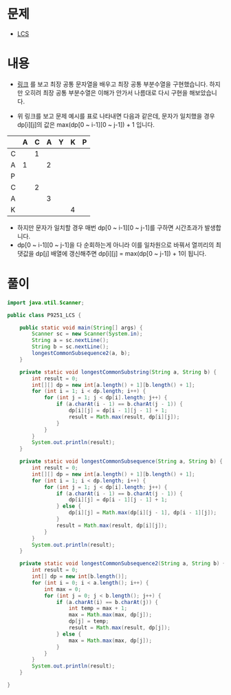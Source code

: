 # 문제
* [LCS](https://www.acmicpc.net/problem/9251)

# 내용
* [링크](https://velog.io/@emplam27/%EC%95%8C%EA%B3%A0%EB%A6%AC%EC%A6%98-%EA%B7%B8%EB%A6%BC%EC%9C%BC%EB%A1%9C-%EC%95%8C%EC%95%84%EB%B3%B4%EB%8A%94-LCS-%EC%95%8C%EA%B3%A0%EB%A6%AC%EC%A6%98-Longest-Common-Substring%EC%99%80-Longest-Common-Subsequence)
를 보고 최장 공통 문자열을 배우고 최장 공통 부분수열을 구현했습니다. 하지만 오히려 최장 공통 부분수열은 이해가 안가서 나름대로 다시 구현을 해보았습니다.

* 위 링크를 보고 문제 예시를 표로 나타내면 다음과 같은데, 문자가 일치했을 경우 dp[i][j]의 값은 max(dp[0 ~ i-1][0 ~ j-1]) + 1 입니다.

|  | A | C | A | Y | K | P |
| --- | --- | --- | --- | --- | --- | --- |
| C |  | 1 |  |  |  |  |
| A | 1 |  | 2 |  |  |  |
| P |  |  |  |  |  |  |
| C |  | 2 |  |  |  |  |
| A |  |  | 3 |  |  |  |
| K |  |  |  |  | 4 |  |

* 하지만 문자가 일치할 경우 매번 dp[0 ~ i-1][0 ~ j-1]를 구하면 시간초과가 발생합니다.
* dp[0 ~ i-1][0 ~ j-1]을 다 순회하는게 아니라 이를 일차원으로 바꿔서 열끼리의 최댓값을 dp[j] 배열에 갱신해주면 dp[i][j] = max(dp[0 ~ j-1]) + 1이 됩니다. 


# 풀이
```java
import java.util.Scanner;

public class P9251_LCS {

    public static void main(String[] args) {
        Scanner sc = new Scanner(System.in);
        String a = sc.nextLine();
        String b = sc.nextLine();
        longestCommonSubsequence2(a, b);
    }

    private static void longestCommonSubstring(String a, String b) {
        int result = 0;
        int[][] dp = new int[a.length() + 1][b.length() + 1];
        for (int i = 1; i < dp.length; i++) {
            for (int j = 1; j < dp[i].length; j++) {
                if (a.charAt(i - 1) == b.charAt(j - 1)) {
                    dp[i][j] = dp[i - 1][j - 1] + 1;
                    result = Math.max(result, dp[i][j]);
                }
            }
        }
        System.out.println(result);
    }

    private static void longestCommonSubsequence(String a, String b) {
        int result = 0;
        int[][] dp = new int[a.length() + 1][b.length() + 1];
        for (int i = 1; i < dp.length; i++) {
            for (int j = 1; j < dp[i].length; j++) {
                if (a.charAt(i - 1) == b.charAt(j - 1)) {
                    dp[i][j] = dp[i - 1][j - 1] + 1;
                } else {
                    dp[i][j] = Math.max(dp[i][j - 1], dp[i - 1][j]);
                }
                result = Math.max(result, dp[i][j]);
            }
        }
        System.out.println(result);
    }

    private static void longestCommonSubsequence2(String a, String b) {
        int result = 0;
        int[] dp = new int[b.length()];
        for (int i = 0; i < a.length(); i++) {
            int max = 0;
            for (int j = 0; j < b.length(); j++) {
                if (a.charAt(i) == b.charAt(j)) {
                    int temp = max + 1;
                    max = Math.max(max, dp[j]);
                    dp[j] = temp;
                    result = Math.max(result, dp[j]);
                } else {
                    max = Math.max(max, dp[j]);
                }
            }
        }
        System.out.println(result);
    }

}
```
